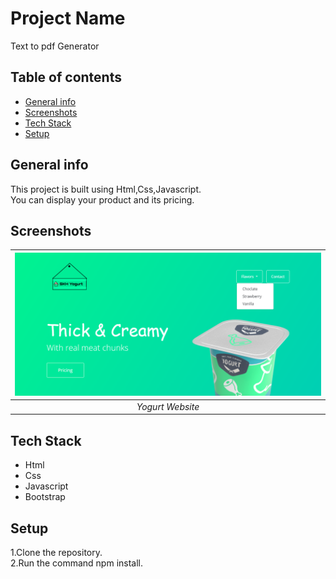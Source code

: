 # Project Name
Text to pdf Generator

## Table of contents
* [General info](#general-info)
* [Screenshots](#screenshots)
* [Tech Stack](#tech-stack)
* [Setup](#setup)

## General info
This project is built using Html,Css,Javascript.  
You can display your product and its pricing.

## Screenshots
 | ![Input Page](/output-images/yogurt.png)|
|:--:| 
| *Yogurt Website*|


## Tech Stack
* Html
* Css
* Javascript
* Bootstrap

## Setup
1.Clone the repository.  
2.Run the command npm install.
